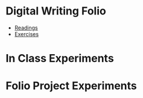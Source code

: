 # Digital Writing Folio

- [Readings](Readings.md)
- [Exercises](exercises.md)

# In Class Experiments



# Folio Project Experiments

